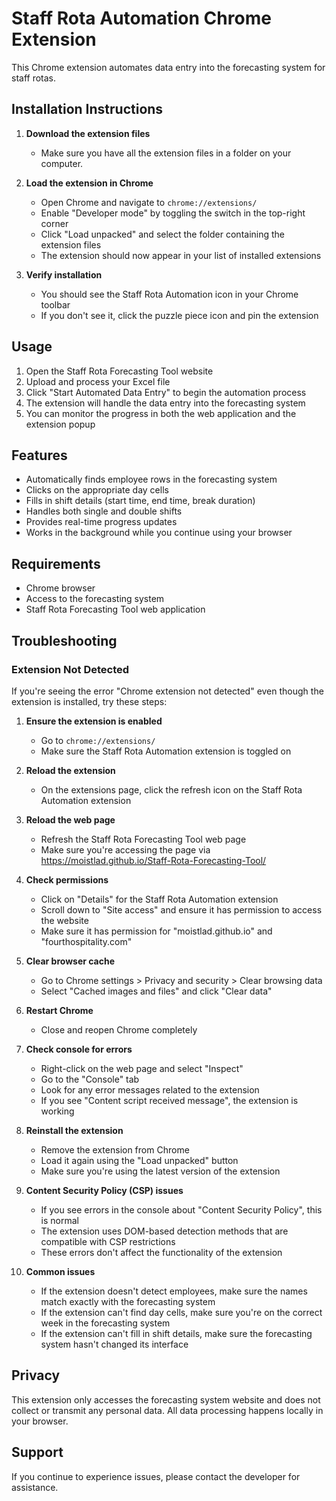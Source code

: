 # Staff Rota Automation Chrome Extension

This Chrome extension automates data entry into the forecasting system for staff rotas.

## Installation Instructions

1. **Download the extension files**
   - Make sure you have all the extension files in a folder on your computer.

2. **Load the extension in Chrome**
   - Open Chrome and navigate to `chrome://extensions/`
   - Enable "Developer mode" by toggling the switch in the top-right corner
   - Click "Load unpacked" and select the folder containing the extension files
   - The extension should now appear in your list of installed extensions

3. **Verify installation**
   - You should see the Staff Rota Automation icon in your Chrome toolbar
   - If you don't see it, click the puzzle piece icon and pin the extension

## Usage

1. Open the Staff Rota Forecasting Tool website
2. Upload and process your Excel file
3. Click "Start Automated Data Entry" to begin the automation process
4. The extension will handle the data entry into the forecasting system
5. You can monitor the progress in both the web application and the extension popup

## Features

- Automatically finds employee rows in the forecasting system
- Clicks on the appropriate day cells
- Fills in shift details (start time, end time, break duration)
- Handles both single and double shifts
- Provides real-time progress updates
- Works in the background while you continue using your browser

## Requirements

- Chrome browser
- Access to the forecasting system
- Staff Rota Forecasting Tool web application

## Troubleshooting

### Extension Not Detected

If you're seeing the error "Chrome extension not detected" even though the extension is installed, try these steps:

1. **Ensure the extension is enabled**
   - Go to `chrome://extensions/`
   - Make sure the Staff Rota Automation extension is toggled on

2. **Reload the extension**
   - On the extensions page, click the refresh icon on the Staff Rota Automation extension

3. **Reload the web page**
   - Refresh the Staff Rota Forecasting Tool web page
   - Make sure you're accessing the page via https://moistlad.github.io/Staff-Rota-Forecasting-Tool/

4. **Check permissions**
   - Click on "Details" for the Staff Rota Automation extension
   - Scroll down to "Site access" and ensure it has permission to access the website
   - Make sure it has permission for "moistlad.github.io" and "fourthospitality.com"

5. **Clear browser cache**
   - Go to Chrome settings > Privacy and security > Clear browsing data
   - Select "Cached images and files" and click "Clear data"

6. **Restart Chrome**
   - Close and reopen Chrome completely

7. **Check console for errors**
   - Right-click on the web page and select "Inspect"
   - Go to the "Console" tab
   - Look for any error messages related to the extension
   - If you see "Content script received message", the extension is working

8. **Reinstall the extension**
   - Remove the extension from Chrome
   - Load it again using the "Load unpacked" button
   - Make sure you're using the latest version of the extension

9. **Content Security Policy (CSP) issues**
   - If you see errors in the console about "Content Security Policy", this is normal
   - The extension uses DOM-based detection methods that are compatible with CSP restrictions
   - These errors don't affect the functionality of the extension

10. **Common issues**
    - If the extension doesn't detect employees, make sure the names match exactly with the forecasting system
    - If the extension can't find day cells, make sure you're on the correct week in the forecasting system
    - If the extension can't fill in shift details, make sure the forecasting system hasn't changed its interface

## Privacy

This extension only accesses the forecasting system website and does not collect or transmit any personal data. All data processing happens locally in your browser.

## Support

If you continue to experience issues, please contact the developer for assistance.
